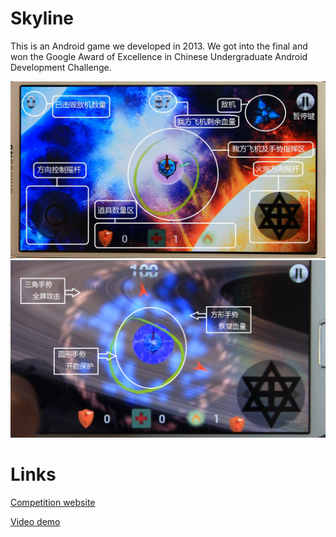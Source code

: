 # Skyline

This is an Android game we developed in 2013. We got into the final and won the Google Award of Excellence in Chinese Undergraduate Android Development Challenge. 

![skyline1](/img/Skyline-1.png)
![skyline2](/img/Skyline-2.png)

# Links
[Competition website](http://www.google.cn/university/androidchallenge/2013/index.html)

[Video demo](https://www.youtube.com/watch?v=NgCPRy1-j3A&feature=youtu.be)


